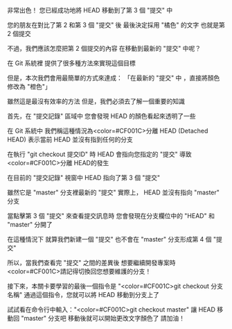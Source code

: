 非常出色！
您已經成功地將 HEAD 移動到了第 3 個 "提交" 中

您的朋友在對比了第 2 和第 3 個 "提交" 後
最後決定採用 "橘色" 的文字
也就是第 2 個提交

不過，我們應該怎麼把第 2 個提交的內容
在移動到最新的 "提交" 中呢？

在 Git 系統裡
提供了很多種方法來實現這個目標

但是，本次我們會用最簡單的方式來達成：
「在最新的 "提交" 中 ，直接將顏色修改為 "橙色"」

雖然這是最沒有效率的方法
但是，我們必須去了解一個重要的知識

首先，在 "提交記錄" 區域中
您會發現 HEAD 的顏色看起來透明了一些

在 Git 系統中
我們稱這種情況為<color=#CF001C>分離 HEAD</color> (Detached HEAD)
表示當前 HEAD 並沒有指到任何的分支

在執行 "git checkout 提交ID" 時
HEAD 會指向您指定的 "提交"
導致<color=#CF001C>分離 HEAD</color>的發生

在目前的 "提交記錄" 視窗中
HEAD 指向了第 3 個 "提交"

雖然它是 "master" 分支裡最新的 "提交"
實際上， HEAD 並沒有指向 "master" 分支

當點擊第 3 個 "提交" 來查看提交訊息時
您會發現在分支欄位中的 "HEAD" 和 "master" 分開了

在這種情況下
就算我們新建一個 "提交" 
也不會在 "master" 分支形成第 4 個 "提交"

所以，當我們查看完 "提交" 之間的差異後
想要繼續開發專案時
<color=#CF001C>請記得切換回您想要維護的分支！</color>

接下來，本關卡要學習的最後一個指令是
"<color=#CF001C>git checkout 分支名稱</color>"
通過這個指令，您就可以將 HEAD 移動到分支上了

試試看在命令行中輸入："<color=#CF001C>git checkout master</color>"
讓 HEAD 移動回 "master" 分支吧
移動後就可以開始更改文字顏色了
請加油！